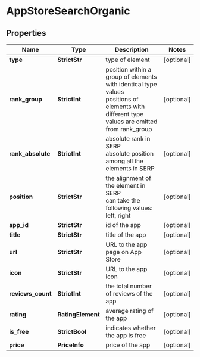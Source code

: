 # AppStoreSearchOrganic


## Properties

| Name | Type | Description | Notes |
|------------ | ------------- | ------------- | -------------|
**type** | **StrictStr** | type of element |[optional]|
**rank_group** | **StrictInt** | position within a group of elements with identical type values<br>positions of elements with different type values are omitted from rank_group |[optional]|
**rank_absolute** | **StrictInt** | absolute rank in SERP<br>absolute position among all the elements in SERP |[optional]|
**position** | **StrictStr** | the alignment of the element in SERP<br>can take the following values:<br>left, right |[optional]|
**app_id** | **StrictStr** | id of the app |[optional]|
**title** | **StrictStr** | title of the app |[optional]|
**url** | **StrictStr** | URL to the app page on App Store |[optional]|
**icon** | **StrictStr** | URL to the app icon |[optional]|
**reviews_count** | **StrictInt** | the total number of reviews of the app |[optional]|
**rating** | **RatingElement** | average rating of the app |[optional]|
**is_free** | **StrictBool** | indicates whether the app is free |[optional]|
**price** | **PriceInfo** | price of the app |[optional]|